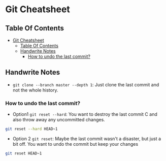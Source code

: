 # Git Cheatsheet

## Table Of Contents

- [Git Cheatsheet](#git-cheatsheet)
  - [Table Of Contents](#table-of-contents)
  - [Handwrite Notes](#handwrite-notes)
    - [How to undo the last commit?](#how-to-undo-the-last-commit)

## Handwrite Notes

- `git clone --branch master --depth 1`: Just clone the last commit and not the whole history.

### How to undo the last commit?

- Option1 `git reset --hard`: You want to destroy the last commit C and also throw away any uncommitted changes.
```bash
git reset --hard HEAD~1
```

- Option 2 `git reset`: Maybe the last commit wasn't a disaster, but just a bit off. You want to undo the commit but keep your changes
```bash
git reset HEAD~1
```
